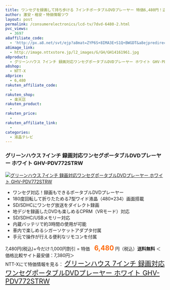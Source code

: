 ```yaml
---
title: ワンセグを録画して持ち歩ける 7インチポータブルDVDプレーヤー 特価6,480円！送料無料！
author: 激安・格安・特価情報ツウ
layout: post
permalink: /consumerelectronics/lcd-tv/7dvd-6480-2.html
pvc_views:
  - 3697
a8affiliate_code:
  - 'http://px.a8.net/svt/ejp?a8mat=ZYP6S+8IMA3E+S1Q+BWGDT&a8ejpredirect=http://nttxstore.jp/_II_GH14161961'
a8image_link:
  - http://image.nttxstore.jp/l2_images/G/GH/GH14161961.jpg
a8product:
  - グリーンハウス 7インチ 録画対応ワンセグポータブルDVDプレーヤー ホワイト GHV-PDV772STRW
a8shop:
  - NTT-X
a8price:
  - 6,480
rakuten_affiliate_code:
  - 
rakuten_shop:
  - 楽天店
rakuten_product:
  - 
rakuten_price:
  - 
rakuten_affiliate_link:
  - 
categories:
  - 液晶テレビ
---
```

### グリーンハウス 7インチ 録画対応ワンセグポータブルDVDプレーヤー ホワイト GHV-PDV772STRW

<div class="img-bg2 img_L">
  <a title="グリーンハウス 7インチ 録画対応ワンセグポータブルDVDプレーヤー ホワイト GHV-PDV772STRW" href="http://px.a8.net/svt/ejp?a8mat=ZYP6S+8IMA3E+S1Q+BWGDT&a8ejpredirect=http://nttxstore.jp/_II_GH14161961" target="_blank"><img src="http://i0.wp.com/image.nttxstore.jp/l2_images/G/GH/GH14161961.jpg?resize=120%2C120" border="0" alt="グリーンハウス 7インチ 録画対応ワンセグポータブルDVDプレーヤー ホワイト GHV-PDV772STRW" style="border: 0pt none;" data-recalc-dims="1" /></a>
</div>

<!--more-->

  * ワンセグ対応！録画もできるポータブルDVDプレーヤー
  * 180度回転して折りたためる7型ワイド液晶（480×234）画面搭載
  * SD/SDHCにワンセグ放送をダイレクト録画
  * 地デジを録画したDVDも楽しめるCPRM（VRモード）対応
  * SD/SDHC/USBメモリー対応
  * 内蔵バッテリで約3時間の使用が可能
  * 車内で楽しめるシガーソケットアダプタ付属
  * 手元で操作が行える便利なリモコンを付属

7,480円(税込)+今だけ:1,000円割引 = 特価　<span style="color: #ff6600; font-size: 150%;"><strong>6,480</strong></span> 円（税込）**送料無料** ＜価格比較サイト最安値：7,380円＞  
NTT-Xにて特価情報を見る： <span style="font-size: 150%;"><a href="http://px.a8.net/svt/ejp?a8mat=ZYP6S+8IMA3E+S1Q+BWGDT&a8ejpredirect=http://nttxstore.jp/_II_GH14161961" target="_blank">グリーンハウス 7インチ 録画対応ワンセグポータブルDVDプレーヤー ホワイト GHV-PDV772STRW</a></span>